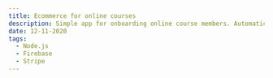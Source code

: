 ```yaml
---
title: Ecommerce for online courses
description: Simple app for onboarding online course members. Automatic invoice generation, Stripe payments, Mailchimp integration.
date: 12-11-2020
tags:
  - Node.js
  - Firebase
  - Stripe
---
```

